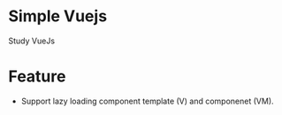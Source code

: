 # Simple Vuejs
Study VueJs

# Feature
* Support lazy loading component template (V) and componenet (VM).
